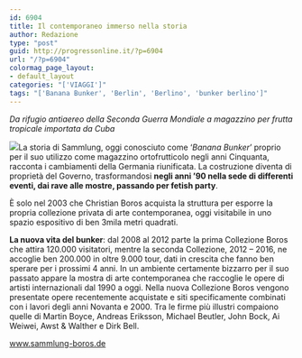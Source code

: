 ```yaml
---
id: 6904
title: Il contemporaneo immerso nella storia
author: Redazione
type: "post"
guid: http://progressonline.it/?p=6904
url: "/?p=6904"
colormag_page_layout:
- default_layout
categories: "['VIAGGI']"
tags: "['Banana Bunker', 'Berlin', 'Berlino', 'bunker berlino']"
---
```


*Da rifugio antiaereo della Seconda Guerra Mondiale a magazzino per frutta tropicale importata da Cuba*

![](https://progressonline.it/wp-content/uploads/2017/10/sammlung_boros_falk_03_zoom00-300x192.jpg)La storia di Sammlung, oggi conosciuto come ‘*Banana Bunker*’ proprio per il suo utilizzo come magazzino ortofrutticolo negli anni Cinquanta, racconta i cambiamenti della Germania riunificata. La costruzione diventa di proprietà del Governo, trasformandosi **negli anni ’90 nella sede di differenti eventi, dai rave alle mostre, passando per fetish party**.

È solo nel 2003 che Christian Boros acquista la struttura per esporre la propria collezione privata di arte contemporanea, oggi visitabile in uno spazio espositivo di ben 3mila metri quadrati.

**La nuova vita del bunker**: dal 2008 al 2012 parte la prima Collezione Boros che attira 120.000 visitatori, mentre la seconda Collezione, 2012 – 2016, ne accoglie ben 200.000 in oltre 9.000 tour, dati in crescita che fanno ben sperare per i prossimi 4 anni. In un ambiente certamente bizzarro per il suo passato appare la mostra di arte contemporanea che raccoglie le opere di artisti internazionali dal 1990 a oggi. Nella nuova Collezione Boros vengono presentate opere recentemente acquistate e siti specificamente combinati con i lavori degli anni Novanta e 2000. Tra le firme più illustri compaiono quelle di Martin Boyce, Andreas Eriksson, Michael Beutler, John Bock, Ai Weiwei, Awst &amp; Walther e Dirk Bell.

www.sammlung-boros.de